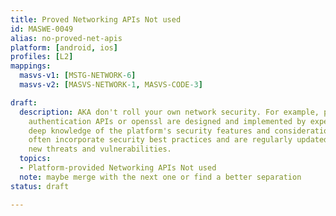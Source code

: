 ```yaml
---
title: Proved Networking APIs Not used
id: MASWE-0049
alias: no-proved-net-apis
platform: [android, ios]
profiles: [L2]
mappings:
  masvs-v1: [MSTG-NETWORK-6]
  masvs-v2: [MASVS-NETWORK-1, MASVS-CODE-3]

draft:
  description: AKA don't roll your own network security. For example, platform-provided
    authentication APIs or openssl are designed and implemented by experts who have
    deep knowledge of the platform's security features and considerations. These APIs
    often incorporate security best practices and are regularly updated to address
    new threats and vulnerabilities.
  topics:
  - Platform-provided Networking APIs Not used
  note: maybe merge with the next one or find a better separation
status: draft

---
```


